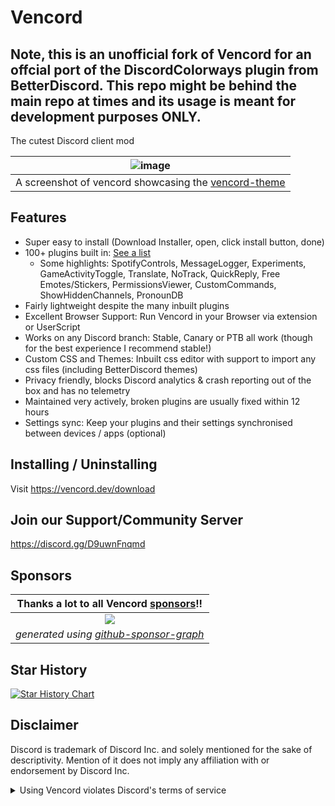 # Vencord

## Note, this is an unofficial fork of Vencord for an offcial port of the DiscordColorways plugin from BetterDiscord. This repo might be behind the main repo at times and its usage is meant for development purposes ONLY.

The cutest Discord client mod

| ![image](https://github.com/Vendicated/Vencord/assets/45497981/706722b1-32de-4d99-bee9-93993b504334) |
| :--------------------------------------------------------------------------------------------------: |
|   A screenshot of vencord showcasing the [vencord-theme](https://github.com/synqat/vencord-theme)    |

## Features

-   Super easy to install (Download Installer, open, click install button, done)
-   100+ plugins built in: [See a list](https://vencord.dev/plugins)
    -   Some highlights: SpotifyControls, MessageLogger, Experiments, GameActivityToggle, Translate, NoTrack, QuickReply, Free Emotes/Stickers, PermissionsViewer, CustomCommands, ShowHiddenChannels, PronounDB
-   Fairly lightweight despite the many inbuilt plugins
-   Excellent Browser Support: Run Vencord in your Browser via extension or UserScript
-   Works on any Discord branch: Stable, Canary or PTB all work (though for the best experience I recommend stable!)
-   Custom CSS and Themes: Inbuilt css editor with support to import any css files (including BetterDiscord themes)
-   Privacy friendly, blocks Discord analytics & crash reporting out of the box and has no telemetry
-   Maintained very actively, broken plugins are usually fixed within 12 hours
-   Settings sync: Keep your plugins and their settings synchronised between devices / apps (optional)


## Installing / Uninstalling

Visit https://vencord.dev/download

## Join our Support/Community Server

https://discord.gg/D9uwnFnqmd

## Sponsors

|     **Thanks a lot to all Vencord [sponsors](https://github.com/sponsors/Vendicated)!!**     |
| :------------------------------------------------------------------------------------------: |
|   [![](https://meow.vendicated.dev/sponsors.png)](https://github.com/sponsors/Vendicated)    |
| *generated using [github-sponsor-graph](https://github.com/Vendicated/github-sponsor-graph)* |


## Star History

<a href="https://star-history.com/#Vendicated/Vencord&Timeline">
  <picture>
    <source media="(prefers-color-scheme: dark)" srcset="https://api.star-history.com/svg?repos=Vendicated/Vencord&type=Timeline&theme=dark" />
    <source media="(prefers-color-scheme: light)" srcset="https://api.star-history.com/svg?repos=Vendicated/Vencord&type=Timeline" />
    <img alt="Star History Chart" src="https://api.star-history.com/svg?repos=Vendicated/Vencord&type=Timeline" />
  </picture>
</a>

## Disclaimer

Discord is trademark of Discord Inc. and solely mentioned for the sake of descriptivity.
Mention of it does not imply any affiliation with or endorsement by Discord Inc.

<details>
<summary>Using Vencord violates Discord's terms of service</summary>

Client modifications are against Discord’s Terms of Service.

However, Discord is pretty indifferent about them and there are no known cases of users getting banned for using client mods! So you should generally be fine as long as you don’t use any plugins that implement abusive behaviour. But no worries, all inbuilt plugins are safe to use!

Regardless, if your account is very important to you and it getting disabled would be a disaster for you, you should probably not use any client mods (not exclusive to Vencord), just to be safe

Additionally, make sure not to post screenshots with Vencord in a server where you might get banned for it

</details>
